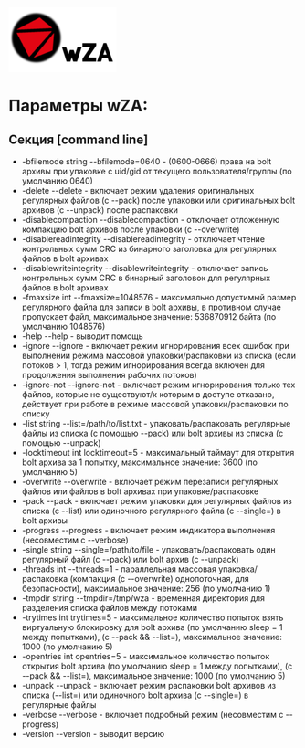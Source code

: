 <img src="/images/logo.png" alt="wZD Logo"/>

Параметры wZA:
========

Секция [command line]
------------

- -bfilemode string
        --bfilemode=0640 - (0600-0666) права на bolt архивы при упаковке с uid/gid от текущего пользователя/группы (по умолчанию 0640)
- -delete
        --delete - включает режим удаления оригинальных регулярных файлов (с --pack) после упаковки или оригинальных bolt архивов (с --unpack) после распаковки
- -disablecompaction
        --disablecompaction - отключает отложенную компакцию bolt архивов после упаковки (с --overwrite)
- -disablereadintegrity
        --disablereadintegrity - отключает чтение контрольных сумм CRC из бинарного заголовка для регулярных файлов в bolt архивах
- -disablewriteintegrity
        --disablewriteintegrity - отключает запись контрольных сумм CRC в бинарный заголовок для регулярных файлов в bolt архивах
- -fmaxsize int
        --fmaxsize=1048576 - максимально допустимый размер регулярного файла для записи в bolt архивы, в противном случае пропускает файл, максимальное значение: 536870912 байта (по умолчанию 1048576)
- -help
        --help - выводит помощь
- -ignore
        --ignore - включает режим игнорирования всех ошибок при выполнении режима массовой упаковки/распаковки из списка (если потоков > 1, тогда режим игнорирования всегда включен для продолжения выполнения рабочих потоков)
- -ignore-not
        --ignore-not - включает режим игнорирования только тех файлов, которые не существуют/к которым в доступе отказано, действует при работе в режиме массовой упаковки/распаковки по списку
- -list string
        --list=/path/to/list.txt - упаковать/распаковать регулярные файлы из списка (с помощью --pack) или bolt архивы из списка (с помощью --unpack)
- -locktimeout int
        locktimeout=5 - максимальный таймаут для открытия bolt архива за 1 попытку, максимальное значение: 3600 (по умолчанию 5)
- -overwrite
        --overwrite - включает режим перезаписи регулярных файлов или файлов в bolt архивах при упаковке/распаковке
- -pack
        --pack - включает режим упаковки для регулярных файлов из списка (с --list) или одиночного регулярного файла (с --single=) в bolt архивы
- -progress
        --progress - включает режим индикатора выполнения (несовместим с --verbose)
- -single string
        --single=/path/to/file - упаковать/распаковать один регулярный файл (с --pack) или bolt архив (с --unpack)
- -threads int
        --threads=1 - параллельная массовая упаковка/распаковка (компакция (с --overwrite) однопоточная, для безопасности), максимальное значение: 256 (по умолчанию 1)
- -tmpdir string
        --tmpdir=/tmp/wza - временная директория для разделения списка файлов между потоками
- -trytimes int
        trytimes=5 - максимальное количество попыток взять виртуальную блокировку для bolt архива (по умолчанию sleep = 1 между попытками), (с --pack && --list=), максимальное значение: 1000 (по умолчанию 5)
- -opentries int
        opentries=5 - максимальное количество попыток открытия bolt архива (по умолчанию sleep = 1 между попытками), (с --pack && --list=), максимальное значение: 1000 (по умолчанию 5)
- -unpack
        --unpack - включает режим распаковки bolt архивов из списка (--list=) или одиночного bolt архива (с --single=) в регулярные файлы
- -verbose
        --verbose - включает подробный режим (несовместим с --progress)
- -version
        --version - выводит версию
